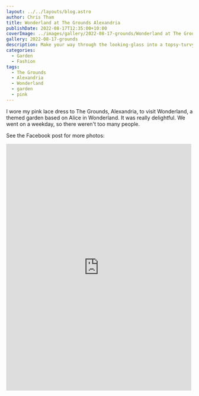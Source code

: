 ```yaml
---
layout: ../../layouts/blog.astro
author: Chris Tham
title: Wonderland at The Grounds Alexandria
publishDate: 2022-08-17T12:35:00+10:00
coverImage: ../images/gallery/2022-08-17-grounds/Wonderland at The Grounds.jpeg
gallery: 2022-08-17-grounds
description: Make your way through the looking-glass into a topsy-turvy world inspired by the works of Lewis Carroll, where not everything is as it seems.
categories:
  - Garden
  - Fashion
tags:
  - The Grounds
  - Alexandria
  - Wonderland
  - garden
  - pink
---
```


I wore my pink lace dress to The Grounds, Alexandria, to visit Wonderland, a themed garden based on Alice in Wonderland. It was really delightful. We went on a weekday, so there weren't too many people.

See the Facebook post for more photos:

<iframe src="https://www.facebook.com/plugins/post.php?href=https%3A%2F%2Fwww.facebook.com%2Fchris1.tham%2Fposts%2Fpfbid02LQD1ezTPUF5urzkLyV587WM6uen2TZMc16i1CKqGYUud8DCuPTENsvPwAV7hdbNCl&show_text=true&width=500" width="500" height="665" style="border:none;overflow:hidden" scrolling="no" frameborder="0" allowfullscreen="true" allow="autoplay; clipboard-write; encrypted-media; picture-in-picture; web-share"></iframe>
